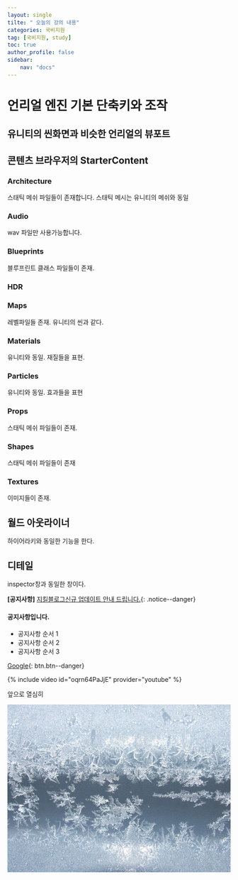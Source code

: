 ```yaml
---
layout: single
tilte: " 오늘의 강의 내용"
categories: 국비지원
tag: [국비지원, study]
toc: true
author_profile: false
sidebar:
    nav: "docs"
---
```


# 언리얼 엔진 기본 단축키와 조작

## 유니티의 씬화면과 비슷한 언리얼의 뷰포트

## 콘텐츠 브라우저의 StarterContent

### Architecture

스태틱 메쉬 파일들이 존재합니다. 스태틱 메시는 유니티의 메쉬와 동일

### Audio

wav 파일만 사용가능합니다.

### Blueprints

블루프린트 클래스 파일들이 존재.

### HDR

### Maps

레벨파일들 존재. 유니티의 씬과 같다.

### Materials

유니티와 동일. 재질들을 표현.

### Particles

유니티와 동일. 효과들을 표현

### Props

스태틱 메쉬 파일들이 존재.

### Shapes

스태틱 메쉬 파일들이 존재

### Textures

이미지들이 존재.

## 월드 아웃라이너

하이어라키와 동일한 기능을 한다.

## 디테일

inspector창과 동일한 창이다.

**[공지사항]** [지킬블로그신규 업데이트 안내 드립니다.](https://mmistakes.github.io/minimal-mistakes/docs/quick-start-guide/){: .notice--danger}

<div class = "notice--success">
<h4>공지사항입니다.</h4>
<ul>
    <li> 공지사항 순서 1 </li>
    <li> 공지사항 순서 2 </li>
    <li> 공지사항 순서 3 </li>
</ul>
</div>

[Google](https://google.com){: btn.btn--danger}

{% include video id="oqrn64PaJjE" provider="youtube" %}

앞으로 열심히


![ice_640](../assets/images/ice_640.jpg)